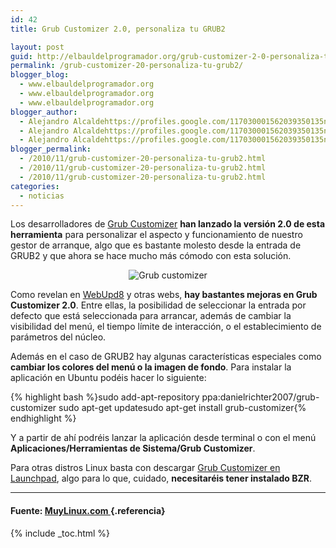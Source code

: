 ```yaml
---
id: 42
title: Grub Customizer 2.0, personaliza tu GRUB2

layout: post
guid: http://elbauldelprogramador.org/grub-customizer-2-0-personaliza-tu-grub2/
permalink: /grub-customizer-20-personaliza-tu-grub2/
blogger_blog:
  - www.elbauldelprogramador.org
  - www.elbauldelprogramador.org
  - www.elbauldelprogramador.org
blogger_author:
  - Alejandro Alcaldehttps://profiles.google.com/117030001562039350135noreply@blogger.com
  - Alejandro Alcaldehttps://profiles.google.com/117030001562039350135noreply@blogger.com
  - Alejandro Alcaldehttps://profiles.google.com/117030001562039350135noreply@blogger.com
blogger_permalink:
  - /2010/11/grub-customizer-20-personaliza-tu-grub2.html
  - /2010/11/grub-customizer-20-personaliza-tu-grub2.html
  - /2010/11/grub-customizer-20-personaliza-tu-grub2.html
categories:
  - noticias
---
```

Los desarrolladores de [Grub Customizer][1] **han lanzado la versión 2.0 de esta herramienta** para personalizar el aspecto y funcionamiento de nuestro gestor de arranque, algo que es bastante molesto desde la entrada de GRUB2 y que ahora se hace mucho más cómodo con esta solución.

<p style="text-align: center;">
  <img title="Grub-customizer0" src="http://4.bp.blogspot.com/_IlK2pNFFgGM/TOpPJrxOdBI/AAAAAAAAAFk/RWhgQykL8wo/s1600/Grub-customizer0-500x321.jpg" alt="Grub customizer" />
</p>

Como revelan en [WebUpd8][2] y otras webs, **hay bastantes mejoras en Grub Customizer 2.0**. Entre ellas, la posibilidad de seleccionar la entrada por defecto que está seleccionada para arrancar, además de cambiar la visibilidad del menú, el tiempo límite de interacción, o el establecimiento de parámetros del núcleo.

Además en el caso de GRUB2 hay algunas características especiales como **cambiar los colores del menú o la imagen de fondo**. Para instalar la aplicación en Ubuntu podéis hacer lo siguiente:

{% highlight bash %}sudo add-apt-repository ppa:danielrichter2007/grub-customizer
sudo apt-get updatesudo
apt-get install grub-customizer{% endhighlight %}

Y a partir de ahí podréis lanzar la aplicación desde terminal o con el menú **Aplicaciones/Herramientas de Sistema/Grub Customizer**.

Para otras distros Linux basta con descargar [Grub Customizer en Launchpad][3], algo para lo que, cuidado, **necesitaréis tener instalado BZR**.

* * *

#### Fuente: <a href="http://www.muylinux.com/2010/11/22/grub-customizer-2-0-personaliza-tu-grub2" target="_blank"> MuyLinux.com </a> {.referencia}



 [1]: https://launchpad.net/grub-customizer
 [2]: http://www.webupd8.org/2010/11/grub-customizer-20-can-change-default.html
 [3]: https://code.launchpad.net/grub-customizer

{% include _toc.html %}
